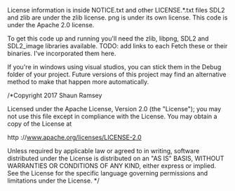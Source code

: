 License information is inside NOTICE.txt and other LICENSE.*.txt files
SDL2 and zlib are under the zlib license. png is under its own license.
This code is under the Apache 2.0 license.

To get this code up and running you'll need the zlib, libpng, SDL2 and SDL2_image libraries available.
TODO: add links to each
Fetch these or their binaries. I've incorporated them here.

If you're in windows using visual studios, you can stick them in the Debug folder of your project.
Future versions of this project may find an alternative method to make that happen more automatically.














/*Copyright 2017 Shaun Ramsey

Licensed under the Apache License, Version 2.0 (the "License");
you may not use this file except in compliance with the License.
You may obtain a copy of the License at

http ://www.apache.org/licenses/LICENSE-2.0

Unless required by applicable law or agreed to in writing, software
distributed under the License is distributed on an "AS IS" BASIS,
WITHOUT WARRANTIES OR CONDITIONS OF ANY KIND, either express or implied.
See the License for the specific language governing permissions and
limitations under the License.
*/